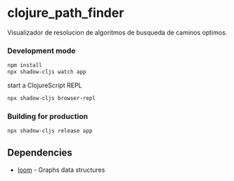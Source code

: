 # clojure_path_finder

Visualizador de resolucion de algoritmos de busqueda de caminos optimos.


### Development mode
```bash
npm install
npx shadow-cljs watch app
```
start a ClojureScript REPL
```bash
npx shadow-cljs browser-repl
```
### Building for production

```bash
npx shadow-cljs release app
```


## Dependencies

- [loom](https://github.com/aysylu/loom) - Graphs data structures